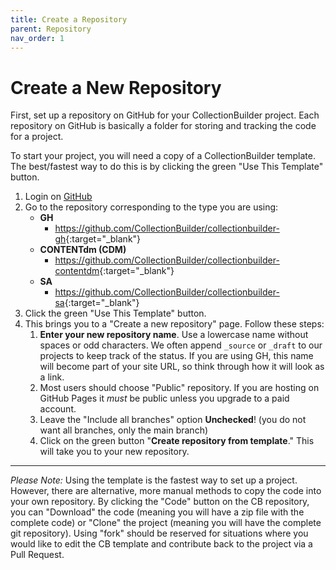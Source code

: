 ```yaml
---
title: Create a Repository
parent: Repository
nav_order: 1
---
```


# Create a New Repository

First, set up a repository on GitHub for your CollectionBuilder project.
Each repository on GitHub is basically a folder for storing and tracking the code for a project.

To start your project, you will need a copy of a CollectionBuilder template. 
The best/fastest way to do this is by clicking the green "Use This Template" button. 

1. Login on [GitHub](https://github.com)
2. Go to the repository corresponding to the type you are using: 
    - **GH** 
        - <https://github.com/CollectionBuilder/collectionbuilder-gh>{:target="_blank"}
    - **CONTENTdm (CDM)** 
        - <https://github.com/CollectionBuilder/collectionbuilder-contentdm>{:target="_blank"} 
    - **SA** 
        - <https://github.com/CollectionBuilder/collectionbuilder-sa>{:target="_blank"} 
3. Click the green "Use This Template" button.
4. This brings you to a "Create a new repository" page. Follow these steps:
    1. **Enter your new repository name**. Use a lowercase name without spaces or odd characters. We often append `_source` or `_draft` to our projects to keep track of the status. If you are using GH, this name will become part of your site URL, so think through how it will look as a link.
    2. Most users should choose "Public" repository. If you are hosting on GitHub Pages it *must* be public unless you upgrade to a paid account.
    3. Leave the "Include all branches" option **Unchecked**! (you do not want all branches, only the main branch)
    4. Click on the green button "**Create repository from template**." This will take you to your new repository.

------------

*Please Note:*
Using the template is the fastest way to set up a project. 
However, there are alternative, more manual methods to copy the code into your own repository. 
By clicking the "Code" button on the CB repository, you can "Download" the code (meaning you will have a zip file with the complete code) or "Clone" the project (meaning you will have the complete git repository).
Using "fork" should be reserved for situations where you would like to edit the CB template and contribute back to the project via a Pull Request.
